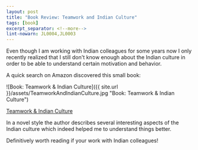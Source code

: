 ```yaml
---
layout: post
title: "Book Review: Teamwork and Indian Culture"
tags: [book]
excerpt_separator: <!--more-->
lint-nowarn: JL0004,JL0003
---
```


Even though I am working with Indian colleagues for some years now I only recently realized that I still don't know enough about the 
Indian culture in order to be able to understand certain motivation and behavior.

A quick search on Amazon discovered this small book:

![Book: Teamwork & Indian Culture]({{ site.url }}/assets/TeamworkAndIndianCulture.jpg "Book: Teamwork & Indian Culture")

[Teamwork & Indian Culture](https://www.amazon.com/Teamwork-Indian-Culture-Practical-Working/dp/1482566982/ref=sr_1_1?ie=UTF8&qid=1488718358&sr=8-1&keywords=teamwork+and+indian+culture)
<!--more-->
In a novel style the author describes several interesting aspects of the Indian culture which indeed helped me to understand things 
better.

Definitively worth reading if your work with Indian colleagues!
 
